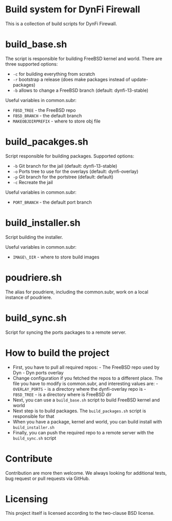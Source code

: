 Build system for DynFi Firewall
===============================
 
This is a collection of build scripts for DynFi Firewall.
 
build\_base.sh
=============
 
The script is responsible for building FreeBSD kernel and world.
There are three supported options:   
- `-c` for building everything from scratch
- `-r` bootstrap a release (does make packages instead of update-packages)
- `-b` allows to change a FreeBSD branch (default: dynfi-13-stable)
 
Useful variables in common.subr:
- `FBSD_TREE` - the FreeBSD repo
- `FBSD_BRANCH` - the default branch                
- `MAKEOBJDIRPREFIX` - where to store obj file
 
build\_pacakges.sh
================= 
 
Script responsible for building packages.
Supported options:
- `-b` Git branch for the jail (default: dynfi-13-stable) 
- `-o` Ports tree to use for the overlays (default: dynfi-overlay) 
- `-p` Git branch for the portstree (default: default) 
- `-c` Recreate the jail 
 
Useful variables in common.subr:
- `PORT_BRANCH` - the default port branch
 
build\_installer.sh
==================
                               
Script building the installer.
 
Useful variables in common.subr:
- `IMAGE\_DIR` - where to store build images
                       
poudriere.sh           
============
 
The alias for poudriere, including the common.subr, work on a local instance of poudriere.
 
build\_sync.sh
============= 
 
Script for syncing the ports packages to a remote server.
 
How to build the project
========================
 
- First, you have to pull all required repos:
        - The FreeBSD repo used by Dyn
        - Dyn ports overlay 
- Change configuration if you fetched the repos to a different place.
  The file you have to modify is common.subr, and interesting values are:
        - `OVERLAY_PORTS` - is a directory where the dynfi-overlay repo is
        - `FBSD_TREE` - is a directory where is FreeBSD dir
- Next, you can use a `build_base.sh` script to build FreeBSD kernel and world 
- Next step is to build packages. The `build_packages.sh` script is responsible for that
- When you have a package, kernel and world, you can build install with `build_installer.sh`
- Finally, you can push the required repo to a remote server with the `build_sync.sh` script

Contribute
==========

Contribution are more then welcome.
We always looking for additional tests, bug request or pull requests via GitHub.
 
Licensing
=========
 
This project itself is licensed according to the two-clause BSD license.

